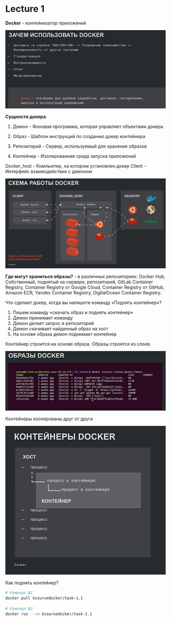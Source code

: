 # Lecture 1

**Docker** - контейнизатор приложений

![alt text](./images/image.png)

**Сущности докера**:

1. Демон - Фоновая программа, которая управляет объектами докера 

2. Образ - Шаблон инструкций по созданию докер контейнера

3. Репозиторий - Сервер, используемый для хранения образов

4. Контейнер - Изолированная среда запуска приложений

Docker_host - Компьютер, на котором установлен докер
Client - Интерфейс взаимодействия с демоном

![alt text](./images/image-1.png)

**Где могут храниться образы?** - в различных репозиториях: Docker Hub, Собственный, поднятый на сервере, репозиторий, 
GitLab Container Registry, Container Registry от Google Cloud, Container Registry от GitHub,
Amazon ECR, Yandex Container Registry, DigitalOcean Container Registry.

Что сделает докер, когда вы напишете команду «Поднять контейнер»?

1) Пишем команду «скачать образ и поднять контейнер»
2) Демон принимает команду
3) Демон делает запрос в репозиторий
4) Демон скачивает найденный образ на хост
5) На основе образа демон поднимает контейнер

Контейнер строится на основе образа. Образы строятся из слоев.

![alt text](./images/image-2.png)

Контейнеры изолированы друг от друга

![alt text](./images/image-3.png)


Как поднять контейнер?

```sh
# Команда №1
docker pull kcoursedocker/task-1.1

# Команда №2
docker run --rm kcoursedocker/task-1.1
```